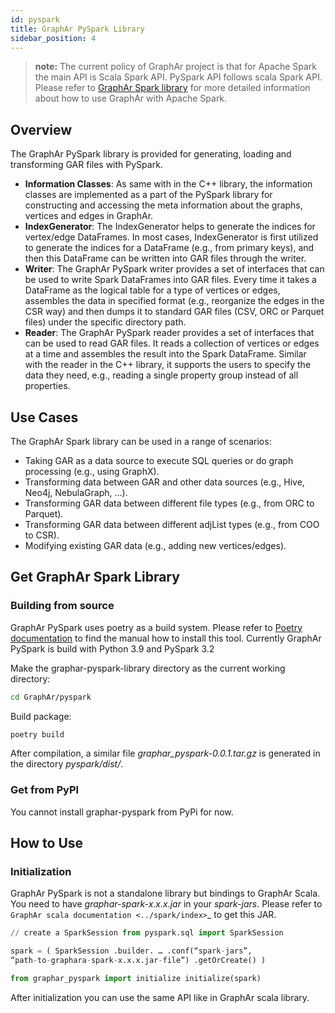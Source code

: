 ```yaml
---
id: pyspark
title: GraphAr PySpark Library
sidebar_position: 4
---
```



> **note:** The current policy of GraphAr project is that for Apache Spark
> the main API is Scala Spark API. PySpark API follows scala Spark API.
> Please refer to [GraphAr Spark library](/docs/libraries/spark)
> for more detailed information about how to use GraphAr with Apache
> Spark.

## Overview

The GraphAr PySpark library is provided for generating, loading and
transforming GAR files with PySpark.

- **Information Classes**: As same with in the C++ library, the
  information classes are implemented as a part of the PySpark library
  for constructing and accessing the meta information about the graphs,
  vertices and edges in GraphAr.
- **IndexGenerator**: The IndexGenerator helps to generate the indices
  for vertex/edge DataFrames. In most cases, IndexGenerator is first
  utilized to generate the indices for a DataFrame (e.g., from primary
  keys), and then this DataFrame can be written into GAR files through
  the writer.
- **Writer**: The GraphAr PySpark writer provides a set of interfaces
  that can be used to write Spark DataFrames into GAR files. Every time
  it takes a DataFrame as the logical table for a type of vertices or
  edges, assembles the data in specified format (e.g., reorganize the
  edges in the CSR way) and then dumps it to standard GAR files (CSV,
  ORC or Parquet files) under the specific directory path.
- **Reader**: The GraphAr PySpark reader provides a set of interfaces
  that can be used to read GAR files. It reads a collection of vertices
  or edges at a time and assembles the result into the Spark DataFrame.
  Similar with the reader in the C++ library, it supports the users to
  specify the data they need, e.g., reading a single property group
  instead of all properties.

## Use Cases

The GraphAr Spark library can be used in a range of scenarios:

- Taking GAR as a data source to execute SQL queries or do graph
  processing (e.g., using GraphX).
- Transforming data between GAR and other data sources (e.g., Hive,
  Neo4j, NebulaGraph, …).
- Transforming GAR data between different file types (e.g., from ORC to
  Parquet).
- Transforming GAR data between different adjList types (e.g., from COO
  to CSR).
- Modifying existing GAR data (e.g., adding new vertices/edges).

## Get GraphAr Spark Library

### Building from source

GraphAr PySpark uses poetry as a build system. Please refer to
[Poetry documentation](https://python-poetry.org/docs/#installation)
to find the manual how to install this tool. Currently GraphAr PySpark
is build with Python 3.9 and PySpark 3.2


Make the graphar-pyspark-library directory as the current working
directory:

```bash
cd GraphAr/pyspark
```

Build package:


```bash
poetry build
```

After compilation, a similar file *graphar_pyspark-0.0.1.tar.gz* is
generated in the directory *pyspark/dist/*.

### Get from PyPI

You cannot install graphar-pyspark from PyPi for now.


## How to Use

### Initialization

GraphAr PySpark is not a standalone library but bindings to GraphAr
Scala. You need to have *graphar-spark-x.x.x.jar* in your *spark-jars*.
Please refer to `GraphAr scala documentation <../spark/index>`\_ to get
this JAR.


```python
// create a SparkSession from pyspark.sql import SparkSession

spark = ( SparkSession .builder. … .conf(“spark-jars”,
“path-to-graphara-spark-x.x.x.jar-file”) .getOrCreate() )

from graphar_pyspark import initialize initialize(spark)
```

After initialization you can use the same API like in GraphAr scala
library.
